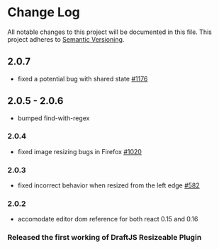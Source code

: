 # Change Log

All notable changes to this project will be documented in this file.
This project adheres to [Semantic Versioning](http://semver.org/).

## 2.0.7
- fixed a potential bug with shared state [#1176](https://github.com/draft-js-plugins/draft-js-plugins/issues/1176)

## 2.0.5 - 2.0.6
- bumped find-with-regex

### 2.0.4
- fixed image resizing bugs in Firefox [#1020](https://github.com/draft-js-plugins/draft-js-plugins/issues/1020)

### 2.0.3
- fixed incorrect behavior when resized from the left edge [#582](https://github.com/draft-js-plugins/draft-js-plugins/issues/582)

### 2.0.2
- accomodate editor dom reference for both react 0.15 and 0.16

### Released the first working of DraftJS Resizeable Plugin
